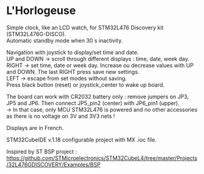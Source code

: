 # L'Horlogeuse

 Simple clock, like an LCD watch, for STM32L476 Discovery kit (STM32L476G-DISCO).  
 Automatic standby mode when 30 s inactivity.  
 
 Navigation with joystick to display/set time and date.  
 UP and DOWN -> scroll through different displays : time, date, week day.  
 RIGHT -> set time, date or week day. Increase ou decrease values with UP and DOWN. The last RIGHT press save new settings.   
 LEFT -> escape from set modes without saving.  
 Press black button (reset) or joystick_center to wake up board.
 
 The board can work with CR2032 battery only : remove jumpers on JP3, JP5 and JP6. Then connect JP5_pin2 (center) with JP6_pin1 (upper).  
  -> In that case, only MCU STM32L476 is powered and no other accessories as there is no voltage on 3V and 3V3 nets !  
  
 Displays are in French.  
 
 STM32CubeIDE v.1.18 configurable project with MX .ioc file.  
 
 Inspired by ST BSP project :  
 https://github.com/STMicroelectronics/STM32CubeL4/tree/master/Projects/32L476GDISCOVERY/Examples/BSP  
 
